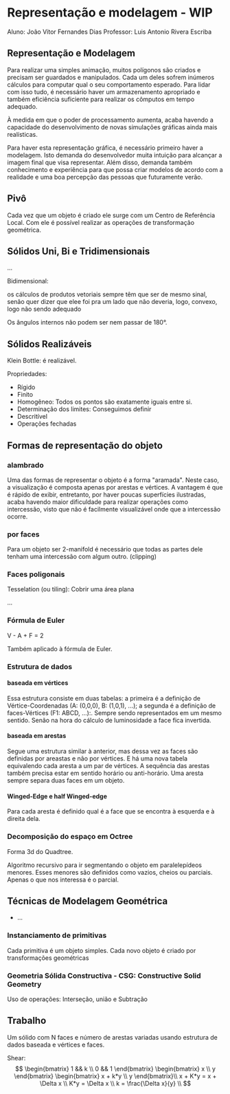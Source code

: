 # Representação e modelagem - WIP

Aluno: João Vítor Fernandes Dias
Professor: Luis Antonio Rivera Escriba

## Representação e Modelagem

Para realizar uma simples animação, muitos polígonos são criados e precisam ser guardados e manipulados. Cada um deles sofrem inúmeros cálculos para computar qual o seu comportamento esperado. Para lidar com isso tudo, é necessário haver um armazenamento apropriado e também eficiência suficiente para realizar os cômputos em tempo adequado.

À medida em que o poder de processamento aumenta, acaba havendo a capacidade do desenvolvimento de novas simulações gráficas ainda mais realísticas.

<!-- [Se vem o urso, sinal de que ele tá sendo perseguido] -->

Para haver esta representação gráfica, é necessário primeiro haver a modelagem. Isto demanda do desenvolvedor muita intuição para alcançar a imagem final que visa representar. Além disso, demanda também conhecimento e experiência para que possa criar modelos de acordo com a realidade e uma boa percepção das pessoas que futuramente verão.

## Pivô

Cada vez que um objeto é criado ele surge com um Centro de Referência Local. Com ele é possível realizar as operações de transformação geométrica.

## Sólidos Uni, Bi e Tridimensionais

...

Bidimensional:

os cálculos de produtos vetoriais sempre têm que ser de mesmo sinal, senão quer dizer que elee foi pra um lado que não deveria, logo, convexo, logo não sendo adequado

Os ângulos internos não podem ser nem passar de 180°.

## Sólidos Realizáveis

Klein Bottle: é realizável.

Propriedades:

- Rígido
- Finito
- Homogêneo: Todos os pontos são exatamente iguais entre si.
- Determinação dos limites: Conseguimos definir
- Descritível
- Operações fechadas

## Formas de representação do objeto

### alambrado

Uma das formas de representar o objeto é a forma "aramada". Neste caso, a visualização é composta apenas por arestas e vértices.
A vantagem é que é rápido de exibir, entretanto, por haver poucas superfícies ilustradas, acaba havendo maior dificuldade para realizar operações como intercessão, visto que não é facilmente visualizável onde que a intercessão ocorre.

### por faces

Para um objeto ser 2-manifold é necessário que todas as partes dele tenham uma intercessão com algum outro. (clipping)

### Faces poligonais

Tesselation (ou tiling): Cobrir uma área plana

...

### Fórmula de Euler

V - A + F = 2

Também aplicado à fórmula de Euler.

### Estrutura de dados

#### baseada em vértices

Essa estrutura consiste em duas tabelas: a primeira é a definição de Vértice-Coordenadas (A: (0,0,0), B: (1,0,1), ...); a segunda é a definição de faces-Vértices (F1: ABCD, ...):. Sempre sendo representados em um mesmo sentido. Senão na hora do cálculo de luminosidade a face fica invertida.

<!-- Pesquisar imagem que represente isso -->

#### baseada em arestas

Segue uma estrutura similar à anterior, mas dessa vez as faces são definidas por areastas e não por vértices. E há uma nova tabela equivalendo cada aresta a um par de vértices. A sequência das arestas também precisa estar em sentido horário ou anti-horário. Uma aresta sempre separa duas faces em um objeto.

#### Winged-Edge e half Winged-edge

Para cada aresta é definido qual é a face que se encontra à esquerda e à direita dela.

### Decomposição do espaço em Octree

Forma 3d do Quadtree.

Algoritmo recursivo para ir segmentando o objeto em paralelepídeos menores. Esses menores são definidos como vazios, cheios ou parciais. Apenas o que nos interessa é o parcial.

## Técnicas de Modelagem Geométrica

- ...

### Instanciamento de primitivas

Cada primitiva é um objeto simples. Cada novo objeto é criado por transformações geométricas

### Geometria Sólida Constructiva - CSG: Constructive Solid Geometry

Uso de operações: Interseção, união e Subtração

## Trabalho

Um sólido com N faces e  número de arestas variadas usando estrutura de dados baseada e vértices e faces.

Shear:
$$
  \begin{bmatrix}
    1 && k \\
    0 && 1
  \end{bmatrix}
  \begin{bmatrix}
    x \\ y
  \end{bmatrix}
  \begin{bmatrix}
    x + k*y \\ y
  \end{bmatrix}\\
  x + K*y = x + \Delta x \\
  K*y = \Delta x \\
  k = \frac{\Delta x}{y} \\
$$

<!-- Isso é camisa de maconha -->